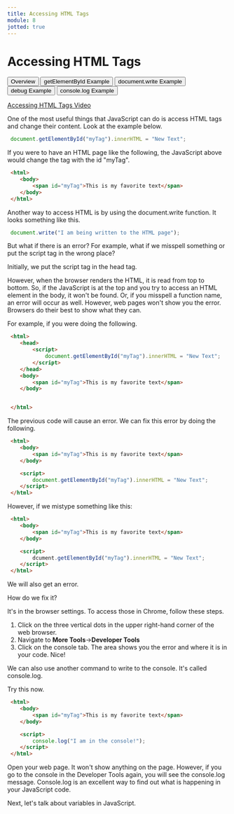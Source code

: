 ```yaml
---
title: Accessing HTML Tags
module: 8
jotted: true
---
```


# Accessing HTML Tags

<div class="tab">
  <button class="tablinks active" onclick="openTab(event, 'Overview')">Overview</button>
   <button class="tablinks" onclick="openTab(event, 'ById')">getElementById Example</button>
    <button class="tablinks" onclick="openTab(event, 'Document')">document.write Example</button>
    <button class="tablinks" onclick="openTab(event, 'Debug')">debug Example</button>
     <button class="tablinks" onclick="openTab(event, 'Console')">console.log Example</button>
    
</div>
<!-- Tab content -->
<div id="Overview" class="tabcontent" style="display:block">

<p><a href="//www.youtube.com/embed/1aQplfKL2eI" data-lity>Accessing HTML Tags Video</a></p>

<p>One of the most useful things that JavaScript can do is access HTML tags and change their content. Look at the example below.</p>

</div>

<div id="ById" class="tabcontent">

<div class="tabhtml" markdown="1">

```js
 document.getElementById("myTag").innerHTML = "New Text";
```

</div>

<p>If you were to have an HTML page like the following, the JavaScript above would change the tag with the id "myTag".</p>

<div class="tabhtml" markdown="1">

```html
 <html>
    <body>
        <span id="myTag">This is my favorite text</span>
    </body>
 </html>
```

</div>

</div>


<div id="Document" class="tabcontent">

<p>Another way to access HTML is by using the document.write function.  It looks something like this.</p>

<div class="tabhtml" markdown="1">

```js
 document.write("I am being written to the HTML page");
```

</div>

<p>But what if there is an error? For example, what if we misspell something or put the script tag in the wrong place?</p>

<p>Initially, we put the script tag in the head tag.</p>

</div>


<div id="Debug" class="tabcontent">

<p>However, when the browser renders the HTML, it is read from top to bottom. So, if the JavaScript is at the top and you try to access an HTML element in the body, it won't be found.  Or, if you misspell a function name, an error will occur as well.  However, web pages won't show you the error. Browsers do their best to show what they can.</p>

<p>For example, if you were doing the following.</p>

<div class="tabhtml" markdown="1">

```html
 <html>
    <head>
        <script>
            document.getElementById("myTag").innerHTML = "New Text";
        </script>
    </head>
    <body>
        <span id="myTag">This is my favorite text</span>
    </body>


 </html>
```

</div>

<p>The previous code will cause an error. We can fix this error by doing the following.</p>

<div class="tabhtml" markdown="1">

```html
 <html>
    <body>
        <span id="myTag">This is my favorite text</span>
    </body>

    <script>
        document.getElementById("myTag").innerHTML = "New Text";
    </script>
 </html>
```

</div>


However, if we mistype something like this:

<div class="tabhtml" markdown="1">

```html
 <html>
    <body>
        <span id="myTag">This is my favorite text</span>
    </body>

    <script>
        dcument.getElementById("myTag").innerHTML = "New Text";
    </script>
 </html>
```

</div>

<p>We will also get an error.</p>

<p>How do we fix it?</p>

<p>It's in the browser settings. To access those in Chrome, follow these steps.</p>

<ol>
<li>Click on the three vertical dots in the upper right-hand corner of the web browser.</li>
<li>Navigate to <b>More Tools</b>-><b>Developer Tools</b></li>
<li>Click on the console tab. The area shows you the error and where it is in your code. Nice!</li>
</ol>

</div>

<div id="Console" class="tabcontent">

<p>We can also use another command to write to the console. It's called console.log.</p>

<p>Try this now.</p>

<div class="tabhtml" markdown="1">

```html
 <html>
    <body>
        <span id="myTag">This is my favorite text</span>
    </body>

    <script>
        console.log("I am in the console!");
    </script>
 </html>
```

</div>

<p>Open your web page. It won't show anything on the page. However, if you go to the console in the Developer Tools again, you will see the console.log message. Console.log is an excellent way to find out what is happening in your JavaScript code.</p>

<p>Next, let's talk about variables in JavaScript.</p>
</div>